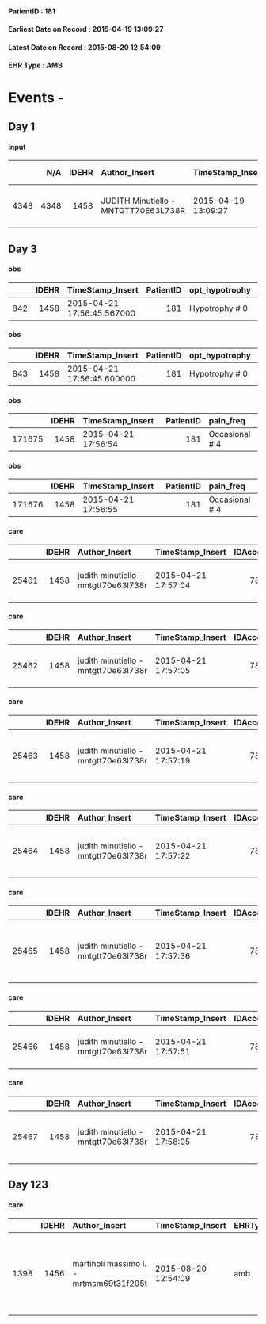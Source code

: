 
#### PatientID : 181
#### Earliest Date on Record : 2015-04-19 13:09:27
#### Latest Date on Record : 2015-08-20 12:54:09
#### EHR Type : AMB

# Events - 

## Day 1

#### input
|      |    N/A |   IDEHR | Author_Insert                        | TimeStamp_Insert    |   IDAccess | EHRType   |   PatientID |   IDDigitalSignDocument | persone_vicine   |   Unnamed: 0_y |   IDANAMNESI_MED |   Non_Rilevabile_y | Note_Non_Rilevabile_y   | opt_consapevolezza                                      | diagnosis                                                       |
|-----:|-------:|--------:|:-------------------------------------|:--------------------|-----------:|:----------|------------:|------------------------:|:-----------------|---------------:|-----------------:|-------------------:|:------------------------|:--------------------------------------------------------|:----------------------------------------------------------------|
| 4348 |   4348 |    1458 | JUDITH Minutiello - MNTGTT70E63L738R | 2015-04-19 13:09:27 |       6262 | AMB       |         181 |                   54332 | N/A              |            641 |             1275 |                  0 | NR                      | Awareness of diagnosis and prognosis overestimation # 3 | 2011 pancreaticoduodenectomy for about papilla of Vater -156.2- |


## Day 3

#### obs
|     |   IDEHR | TimeStamp_Insert           |   PatientID | opt_hypotrophy   | chk_eloquence     | asthenia     | agitation_behavior_freq   | mood              | cognitive_state   |
|----:|--------:|:---------------------------|------------:|:-----------------|:------------------|:-------------|:--------------------------|:------------------|:------------------|
| 842 |    1458 | 2015-04-21 17:56:45.567000 |         181 | Hypotrophy # 0   | fluent speech # 0 | Moderate # 2 | quiet # 0                 | helplessness # 10 | Polished # 2      |

#### obs
|     |   IDEHR | TimeStamp_Insert           |   PatientID | opt_hypotrophy   | chk_eloquence     | asthenia     | agitation_behavior_freq   | mood              | cognitive_state   |
|----:|--------:|:---------------------------|------------:|:-----------------|:------------------|:-------------|:--------------------------|:------------------|:------------------|
| 843 |    1458 | 2015-04-21 17:56:45.600000 |         181 | Hypotrophy # 0   | fluent speech # 0 | Moderate # 2 | quiet # 0                 | helplessness # 10 | Polished # 2      |

#### obs
|        |   IDEHR | TimeStamp_Insert    |   PatientID | pain_freq      |
|-------:|--------:|:--------------------|------------:|:---------------|
| 171675 |    1458 | 2015-04-21 17:56:54 |         181 | Occasional # 4 |

#### obs
|        |   IDEHR | TimeStamp_Insert    |   PatientID | pain_freq      |
|-------:|--------:|:--------------------|------------:|:---------------|
| 171676 |    1458 | 2015-04-21 17:56:55 |         181 | Occasional # 4 |

#### care
|       |   IDEHR | Author_Insert                        | TimeStamp_Insert    |   IDAccess | EHRType   |   PatientID |   IDTERAPIE_OUTPAT_VIDAS |   ds_dose | opt_via_di_somm   | ds_ora          | dt_data_inizio      |   opt_pregressa |   opt_somm_terapia |   opt_estemporanea |   opt_termina |   opt_somm_in_pompa | opt_farmaco                                  |
|------:|--------:|:-------------------------------------|:--------------------|-----------:|:----------|------------:|-------------------------:|----------:|:------------------|:----------------|:--------------------|----------------:|-------------------:|-------------------:|--------------:|--------------------:|:---------------------------------------------|
| 25461 |    1458 | judith minutiello - mntgtt70e63l738r | 2015-04-21 17:57:04 |       7859 | amb       |         181 |                     1926 |       400 | oral # 0 = 0      | 08 # 8; 20 # 20 | 2015-04-21 00:00:00 |               0 |                  0 |                  0 |             0 |                   0 | ibuprofen (brufen 400 mg tablets rev) # 1575 |

#### care
|       |   IDEHR | Author_Insert                        | TimeStamp_Insert    |   IDAccess | EHRType   |   PatientID |   IDTERAPIE_OUTPAT_VIDAS |   ds_dose | opt_via_di_somm   | ds_ora          | dt_data_inizio      |   opt_pregressa |   opt_somm_terapia |   opt_estemporanea |   opt_termina |   opt_somm_in_pompa | opt_farmaco                                  |
|------:|--------:|:-------------------------------------|:--------------------|-----------:|:----------|------------:|-------------------------:|----------:|:------------------|:----------------|:--------------------|----------------:|-------------------:|-------------------:|--------------:|--------------------:|:---------------------------------------------|
| 25462 |    1458 | judith minutiello - mntgtt70e63l738r | 2015-04-21 17:57:05 |       7858 | amb       |         181 |                     1927 |       400 | oral # 0 = 0      | 08 # 8; 20 # 20 | 2015-04-21 00:00:00 |               0 |                  0 |                  0 |             0 |                   0 | ibuprofen (brufen 400 mg tablets rev) # 1575 |

#### care
|       |   IDEHR | Author_Insert                        | TimeStamp_Insert    |   IDAccess | EHRType   |   PatientID |   IDTERAPIE_OUTPAT_VIDAS |   ds_dose | opt_via_di_somm   | ds_ora   | dt_data_inizio      |   opt_pregressa |   opt_somm_terapia |   opt_estemporanea |   opt_termina |   opt_somm_in_pompa | opt_farmaco                                              |
|------:|--------:|:-------------------------------------|:--------------------|-----------:|:----------|------------:|-------------------------:|----------:|:------------------|:---------|:--------------------|----------------:|-------------------:|-------------------:|--------------:|--------------------:|:---------------------------------------------------------|
| 25463 |    1458 | judith minutiello - mntgtt70e63l738r | 2015-04-21 17:57:19 |       7859 | amb       |         181 |                     1928 |         1 | oral # 0 = 0      | 09 # 9   | 2015-04-21 00:00:00 |               0 |                  0 |                  0 |             0 |                   0 | duloxetine hydrochloride (cymbalta 60 mg tablets) # 1925 |

#### care
|       |   IDEHR | Author_Insert                        | TimeStamp_Insert    |   IDAccess | EHRType   |   PatientID |   IDTERAPIE_OUTPAT_VIDAS |   ds_dose | opt_via_di_somm   | ds_ora   | dt_data_inizio      |   opt_pregressa |   opt_somm_terapia |   opt_estemporanea |   opt_termina |   opt_somm_in_pompa | opt_farmaco                                              |
|------:|--------:|:-------------------------------------|:--------------------|-----------:|:----------|------------:|-------------------------:|----------:|:------------------|:---------|:--------------------|----------------:|-------------------:|-------------------:|--------------:|--------------------:|:---------------------------------------------------------|
| 25464 |    1458 | judith minutiello - mntgtt70e63l738r | 2015-04-21 17:57:22 |       7858 | amb       |         181 |                     1929 |         1 | oral # 0 = 0      | 09 # 9   | 2015-04-21 00:00:00 |               0 |                  0 |                  0 |             0 |                   0 | duloxetine hydrochloride (cymbalta 60 mg tablets) # 1925 |

#### care
|       |   IDEHR | Author_Insert                        | TimeStamp_Insert    |   IDAccess | EHRType   |   PatientID |   IDTERAPIE_OUTPAT_VIDAS |   ds_dose | opt_via_di_somm   | ds_ora       | dt_data_inizio      |   opt_pregressa |   opt_somm_terapia |   opt_estemporanea |   opt_termina |   opt_somm_in_pompa | opt_farmaco                                           |
|------:|--------:|:-------------------------------------|:--------------------|-----------:|:----------|------------:|-------------------------:|----------:|:------------------|:-------------|:--------------------|----------------:|-------------------:|-------------------:|--------------:|--------------------:|:------------------------------------------------------|
| 25465 |    1458 | judith minutiello - mntgtt70e63l738r | 2015-04-21 17:57:36 |       7859 | amb       |         181 |                     1930 |        20 | oral # 0 = 0      | at need # 24 | 2015-04-21 00:00:00 |               0 |                  0 |                  0 |             0 |                   0 | morphine sulfate (10 mg oramorph 5 ml flac os) # 1604 |

#### care
|       |   IDEHR | Author_Insert                        | TimeStamp_Insert    |   IDAccess | EHRType   |   PatientID |   IDTERAPIE_OUTPAT_VIDAS |   ds_dose | opt_via_di_somm   | ds_ora          | dt_data_inizio      |   opt_pregressa |   opt_somm_terapia |   opt_estemporanea |   opt_termina |   opt_somm_in_pompa | opt_farmaco                           |
|------:|--------:|:-------------------------------------|:--------------------|-----------:|:----------|------------:|-------------------------:|----------:|:------------------|:----------------|:--------------------|----------------:|-------------------:|-------------------:|--------------:|--------------------:|:--------------------------------------|
| 25466 |    1458 | judith minutiello - mntgtt70e63l738r | 2015-04-21 17:57:51 |       7859 | amb       |         181 |                     1931 |       150 | oral # 0 = 0      | 08 # 8; 20 # 20 | 2015-04-21 00:00:00 |               0 |                  0 |                  0 |             0 |                   0 | pregabalin (lyrica 150 mg cps) # 1770 |

#### care
|       |   IDEHR | Author_Insert                        | TimeStamp_Insert    |   IDAccess | EHRType   |   PatientID |   IDTERAPIE_OUTPAT_VIDAS |   ds_dose | opt_via_di_somm     | ds_ora   | dt_data_inizio      |   opt_pregressa |   opt_somm_terapia |   opt_estemporanea |   opt_termina |   opt_somm_in_pompa | opt_farmaco                                    |
|------:|--------:|:-------------------------------------|:--------------------|-----------:|:----------|------------:|-------------------------:|----------:|:--------------------|:---------|:--------------------|----------------:|-------------------:|-------------------:|--------------:|--------------------:|:-----------------------------------------------|
| 25467 |    1458 | judith minutiello - mntgtt70e63l738r | 2015-04-21 17:58:05 |       7859 | amb       |         181 |                     1932 |       175 | transdermal # 4 = 4 | 11 # 11  | 2015-04-21 00:00:00 |               0 |                  0 |                  0 |             0 |                   0 | fentanyl (durogesic tts 100 mcg / hour) # 1646 |


## Day 123

#### care
|      |   IDEHR | Author_Insert                           | TimeStamp_Insert    | EHRType   |   PatientID |   IDGESTIONE_AUSILI |   ds_ncons |   ds_nritiro | dt_ritiro           |   opt_annulla_consegna | ds_note_x                                                          | dt_Ric_consegna     | dt_ric_cons_forn    | dt_ric_ritiro       | dt_ric_ritiro_forn   | opt_ausilio                   |
|-----:|--------:|:----------------------------------------|:--------------------|:----------|------------:|--------------------:|-----------:|-------------:|:--------------------|-----------------------:|:-------------------------------------------------------------------|:--------------------|:--------------------|:--------------------|:---------------------|:------------------------------|
| 1398 |    1456 | martinoli massimo l. - mrtmsm69t31f205t | 2015-08-20 12:54:09 | amb       |         181 |                1242 |      24488 |        25209 | 2015-05-13 00:00:00 |                      0 | amoruso possibly deliver to the lift chair to withdraw mr presotto | 2015-01-22 00:00:00 | 2015-01-22 00:00:00 | 2015-05-12 00:00:00 | 2015-05-12 00:00:00  | electric chair elevating # 19 |


